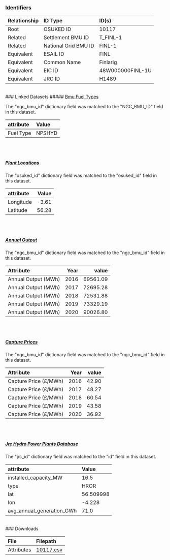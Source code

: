 ### Identifiers

| Relationship   | ID Type              | ID(s)            |
|:---------------|:---------------------|:-----------------|
| Root           | OSUKED ID            | 10117            |
| Related        | Settlement BMU ID    | T_FINL-1         |
| Related        | National Grid BMU ID | FINL-1           |
| Equivalent     | ESAIL ID             | FINL             |
| Equivalent     | Common Name          | Finlarig         |
| Equivalent     | EIC ID               | 48W000000FINL-1U |
| Equivalent     | JRC ID               | H1489            |

<br>
### Linked Datasets
##### <a href="https://raw.githubusercontent.com/OSUKED/Dictionary-Datasets/main/datasets/bmu-fuel-types/datapackage.json">Bmu Fuel Types</a>



The "ngc_bmu_id" dictionary field was matched to the "NGC_BMU_ID" field in this dataset.

| attribute   | Value   |
|:------------|:--------|
| Fuel Type   | NPSHYD  |

<br><br>
##### <a href="https://raw.githubusercontent.com/OSUKED/Dictionary-Datasets/main/datasets/plant-locations/datapackage.json">Plant Locations</a>



The "osuked_id" dictionary field was matched to the "osuked_id" field in this dataset.

| attribute   |   Value |
|:------------|--------:|
| Longitude   |   -3.61 |
| Latitude    |   56.28 |

<br><br>
##### <a href="https://raw.githubusercontent.com/OSUKED/Dictionary-Datasets/main/datasets/annual-output/datapackage.json">Annual Output</a>



The "ngc_bmu_id" dictionary field was matched to the "ngc_bmu_id" field in this dataset.

| Attribute           |   Year |    value |
|:--------------------|-------:|---------:|
| Annual Output (MWh) |   2016 | 69561.09 |
| Annual Output (MWh) |   2017 | 72695.28 |
| Annual Output (MWh) |   2018 | 72531.88 |
| Annual Output (MWh) |   2019 | 73329.19 |
| Annual Output (MWh) |   2020 | 90026.80 |

<br><br>
##### <a href="https://raw.githubusercontent.com/OSUKED/Dictionary-Datasets/main/datasets/capture-prices/datapackage.json">Capture Prices</a>



The "ngc_bmu_id" dictionary field was matched to the "ngc_bmu_id" field in this dataset.

| Attribute             |   Year |   value |
|:----------------------|-------:|--------:|
| Capture Price (£/MWh) |   2016 |   42.90 |
| Capture Price (£/MWh) |   2017 |   48.27 |
| Capture Price (£/MWh) |   2018 |   60.54 |
| Capture Price (£/MWh) |   2019 |   43.58 |
| Capture Price (£/MWh) |   2020 |   36.92 |

<br><br>
##### <a href="https://raw.githubusercontent.com/energy-modelling-toolkit/hydro-power-database/master/data/datapackage.json">Jrc Hydro Power Plants Database</a>



The "jrc_id" dictionary field was matched to the "id" field in this dataset.

| attribute                 | Value     |
|:--------------------------|:----------|
| installed_capacity_MW     | 16.5      |
| type                      | HROR      |
| lat                       | 56.509998 |
| lon                       | -4.228    |
| avg_annual_generation_GWh | 71.0      |


<br>
### Downloads


| File       | Filepath                                                                              |
|:-----------|:--------------------------------------------------------------------------------------|
| Attributes | [10117.csv](https://osuked.github.io/Power-Station-Dictionary/object_attrs/10117.csv) |
